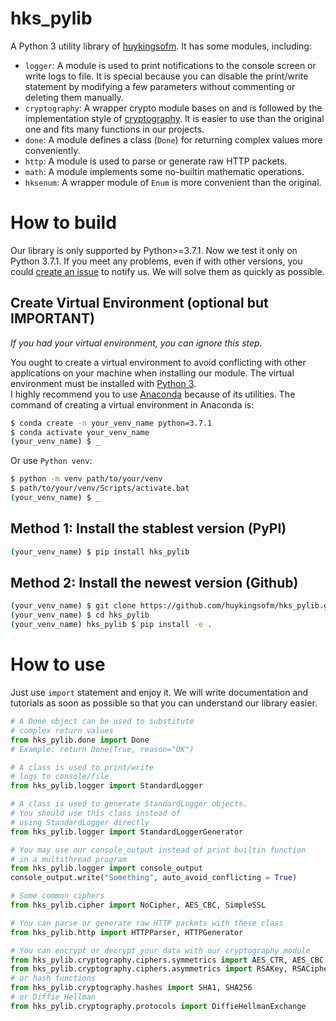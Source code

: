 # hks_pylib
A Python 3 utility library of [huykingsofm](https://github.com/huykingsofm). It has some modules, including:
- `logger`: A module is used to print notifications to the console screen or write logs to file. It is special because you can disable the print/write statement by modifying a few parameters without commenting or deleting them manually. 
- `cryptography`: A wrapper crypto module bases on and is followed by the implementation style of [cryptography](https://pypi.org/project/cryptography/). It is easier to use than the original one and fits many functions in our projects.
- `done`: A module defines a class (`Done`) for returning complex values more conveniently.
- `http`: A module is used to parse or generate raw HTTP packets.
- `math`: A module implements some no-builtin mathematic operations.
- `hksenum`: A wrapper module of `Enum` is more convenient than the original.

# How to build
Our library is only supported by Python>=3.7.1. Now we test it only on Python 3.7.1. If you meet any problems, even if with other versions, you could [create an issue](https://github.com/huykingsofm/hks_pylib/issues) to notify us. We will solve them as quickly as possible.  

## Create Virtual Environment (optional but IMPORTANT)
*If you had your virtual environment, you can ignore this step.* 

You ought to create a virtual environment to avoid conflicting with other applications on your machine when installing our module. The virtual environment must be installed with [Python 3](https://www.python.org/downloads).  
I highly recommend you to use [Anaconda](https://www.anaconda.com/products/individual) because of its utilities. The command of creating a virtual environment in Anaconda is:
```bash
$ conda create -n your_venv_name python=3.7.1
$ conda activate your_venv_name
(your_venv_name) $ _ 
```

Or use `Python venv`:
```bash
$ python -m venv path/to/your/venv
$ path/to/your/venv/Scripts/activate.bat
(your_venv_name) $ _
```

## Method 1: Install the stablest version (PyPI)
```bash
(your_venv_name) $ pip install hks_pylib
```

## Method 2: Install the newest version (Github)

```bash
(your_venv_name) $ git clone https://github.com/huykingsofm/hks_pylib.git
(your_venv_name) $ cd hks_pylib
(your_venv_name) hks_pylib $ pip install -e .
```

# How to use
Just use `import` statement and enjoy it. We will write documentation and tutorials as soon as possible so that you can understand our library easier.

```python
# A Done object can be used to substitute 
# complex return values
from hks_pylib.done import Done
# Example: return Done(True, reason="OK")

# A class is used to print/write 
# logs to console/file
from hks_pylib.logger import StandardLogger  

# A class is used to generate StandardLogger objects.
# You should use this class instead of 
# using StandardLogger directly
from hks_pylib.logger import StandardLoggerGenerator

# You may use our console_output instead of print builtin function
# in a multithread program
from hks_pylib.logger import console_output
console_output.write("Something", auto_avoid_conflicting = True)

# Some common ciphers
from hks_pylib.cipher import NoCipher, AES_CBC, SimpleSSL 

# You can parse or generate raw HTTP packets with these class
from hks_pylib.http import HTTPParser, HTTPGenerator  

# You can encrypt or decrypt your data with our cryptography module
from hks_pylib.cryptography.ciphers.symmetrics import AES_CTR, AES_CBC
from hks_pylib.cryptography.ciphers.asymmetrics import RSAKey, RSACipher
# or hash functions
from hks_pylib.cryptography.hashes import SHA1, SHA256
# or Diffie Hellman
from hks_pylib.cryptography.protocols import DiffieHellmanExchange
```
